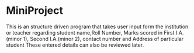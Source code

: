 # MiniProject
This is an structure driven program that takes user input form the institution or teacher regarding student name,Roll Number, Marks scored in First I.A.(minor 1),             Second I.A.(minor 2), contact number and Address of particular student These entered details can also be reviewed later. 


